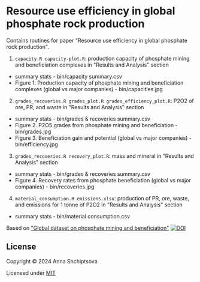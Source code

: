 # Resource use efficiency in global phosphate rock production

Contains routines for paper "Resource use efficiency in global phosphate rock production".

1. `capacity.R capacity-plot.R`: production capacity of phosphate mining and beneficiation complexes in "Results and Analysis" section
  * summary stats - bin/capacity summary.csv
  * Figure 1. Production capacity of phosphate mining and beneficiation complexes (global vs major companies) - bin/capacities.jpg

2. `grades_recoveries.R grades_plot.R grades_efficiency_plot.R`: P2O2 of ore, PR, and waste in "Results and Analysis" section
  * summary stats - bin/grades & recoveries summary.csv
  * Figure 2. P2O5 grades from phosphate mining and beneficiation - bin/grades.jpg
  * Figure 3. Beneficiation gain and potential (global vs major companies) - bin/efficiency.jpg 
		
3. `grades_recoveries.R recovery_plot.R`: mass and mineral in "Results and Analysis" section
  * summary stats - bin/grades & recoveries summary.csv
  * Figure 4. Recovery rates from phosphate beneficiation (global vs major companies) - bin/recoveries.jpg
		
4. `material_consumption.R emissions.xlsx`: production of PR, ore, waste, and emissions for 1 tonne of P2O2 in "Results and Analysis" section
  * summary stats - bin/material consumption.csv

Based on ["Global dataset on phosphate mining and beneficiation"](https://github.com/shchipts/phosphate-rock.git) [![DOI](https://zenodo.org/badge/DOI/10.5281/zenodo.10670030.svg)](https://doi.org/10.5281/zenodo.10670030)

## License

Copyright © 2024 Anna Shchiptsova

Licensed under [MIT](http://opensource.org/licenses/MIT)